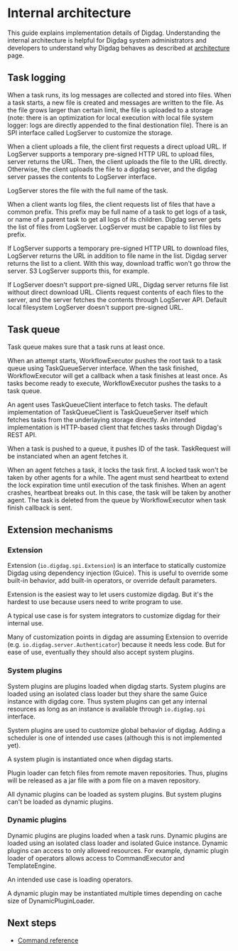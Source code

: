 # Internal architecture

This guide explains implementation details of Digdag. Understanding the internal architecture is helpful for Digdag system administrators and developers to understand why Digdag behaves as described at [architecture](architecture.html) page.

## Task logging

When a task runs, its log messages are collected and stored into files. When a task starts, a new file is created and messages are written to the file. As the file grows larger than certain limit, the file is uploaded to a storage (note: there is an optimization for local execution with local file system logger: logs are directly appended to the final destionation file). There is an SPI interface called LogServer to customize the storage.

When a client uploads a file, the client first requests a direct upload URL. If LogServer supports a temporary pre-signed HTTP URL to upload files, server returns the URL. Then, the client uploads the file to the URL directly. Otherwise, the client uploads the file to a digdag server, and the digdag server passes the contents to LogServer interface.

LogServer stores the file with the full name of the task.

When a client wants log files, the client requests list of files that have a common prefix. This prefix may be full name of a task to get logs of a task, or name of a parent task to get all logs of its children. Digdag server gets the list of files from LogServer. LogServer must be capable to list files by prefix.

If LogServer supports a temporary pre-signed HTTP URL to download files, LogServer returns the URL in addition to file name in the list. Digdag server returns the list to a client. With this way, download traffic won't go throw the server. S3 LogServer supports this, for example.

If LogServer doesn't support pre-signed URL, Digdag server returns file list without direct download URL. Clients request contents of each files to the server, and the server fetches the contents through LogServer API. Default local filesystem LogServer doesn't support pre-signed URL.


## Task queue

Task queue makes sure that a task runs at least once.

When an attempt starts, WorkflowExecutor pushes the root task to a task queue using TaskQueueServer interface. When the task finished, WorkflowExecutor will get a callback when a task finishes at least once. As tasks become ready to execute, WorkflowExecutor pushes the tasks to a task queue.

An agent uses TaskQueueClient interface to fetch tasks. The default implementation of TaskQueueClient is TaskQueueServer itself which fetches tasks from the underlaying storage directly. An intended implementation is HTTP-based client that fetches tasks through Digdag's REST API.

When a task is pushed to a queue, it pushes ID of the task. TaskRequest will be instanciated when an agent fetches it.

When an agent fetches a task, it locks the task first. A locked task won't be taken by other agents for a while. The agent must send heartbeat to extend the lock expiration time until execution of the task finishes. When an agent crashes, heartbeat breaks out. In this case, the task will be taken by another agent. The task is deleted from the queue by WorkflowExecutor when task finish callback is sent.


## Extension mechanisms

### Extension

Extension (`io.digdag.spi.Extension`) is an interface to statically customize Digdag using dependency injection (Guice). This is useful to override some built-in behavior, add built-in operators, or override default parameters.

Extension is the easiest way to let users customize digdag. But it's the hardest to use because users need to write program to use.

A typical use case is for system integrators to customize digdag for their internal use.

Many of customization points in digdag are assuming Extension to override (e.g. `io.digdag.server.Authenticator`) because it needs less code. But for ease of use, eventually they should also accept system plugins.


### System plugins

System plugins are plugins loaded when digdag starts. System plugins are loaded using an isolated class loader but they share the same Guice instance with digdag core. Thus system plugins can get any internal resources as long as an instance is available through `io.digdag.spi` interface.

System plugins are used to customize global behavior of digdag. Adding a scheduler is one of intended use cases (although this is not implemented yet).

A system plugin is instantiated once when digdag starts.

Plugin loader can fetch files from remote maven repositories. Thus, plugins will be released as a jar file with a pom file on a maven repository.

All dynamic plugins can be loaded as system plugins. But system plugins can't be loaded as dynamic plugins.


### Dynamic plugins

Dynamic plugins are plugins loaded when a task runs. Dynamic plugins are loaded using an isolated class loader and isolated Guice instance. Dynamic plugins can access to only allowed resources. For example, dynamic plugin loader of operators allows access to CommandExecutor and TemplateEngine.

An intended use case is loading operators.

A dynamic plugin may be instantiated multiple times depending on cache size of DynamicPluginLoader.

## Next steps

* [Command reference](command_reference.html)

